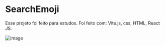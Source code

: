 # SearchEmoji

Esse projeto foi feito para estudos.
Foi feito com: Vite.js, css, HTML, React JS.

![image](https://media.discordapp.net/attachments/571752920685477889/1007382901140230225/search.PNG?width=1322&height=702)
